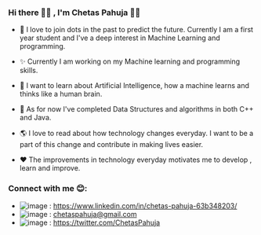 
### Hi there 🙋‍♂️ , I'm Chetas Pahuja 👨‍🎓



- 🌱  I love to join dots in the past to predict the future. Currently I am a first year student and I've a deep interest in Machine Learning and programming.

- ✨  Currently I am working on my Machine learning and programming skills. 

- 🤩  I want to learn about Artificial Intelligence, how a machine learns and thinks like a human brain.

- 🔭  As for now I've completed Data Structures and algorithms in both C++ and Java.

- 🌎  I love to read about how technology changes everyday. I want to be a part of this change and contribute in making lives easier.

- ❤  The improvements in technology everyday motivates me to develop , learn and improve.

### Connect with me 😊:
- ![image](https://user-images.githubusercontent.com/75940206/126956805-8c4b7b82-662a-4f0a-bd69-d2111dee2d3f.png)
: https://www.linkedin.com/in/chetas-pahuja-63b348203/
- ![image](https://user-images.githubusercontent.com/75940206/126956898-8f380cf2-0022-4843-b230-8500e7580b20.png)
: chetaspahuja@gmail.com
- ![image](https://user-images.githubusercontent.com/75940206/126956853-102ccdbe-500c-454f-bd10-054c50a039ea.png)
: https://twitter.com/ChetasPahuja





<!--
![image](https://user-images.githubusercontent.com/75940206/126956420-4b4412c1-aaba-4d9c-96bf-e7186fb84940.png)

**chetaspahuja/chetaspahuja** is a ✨ _special_ ✨ repository because its `README.md` (this file) appears on your GitHub profile.

Here are some ideas to get you started:

- 🔭 I’m currently working on ...
- 🌱 I’m currently learning ...
- 👯 I’m looking to collaborate on ...
- 🤔 I’m looking for help with ...
- 💬 Ask me about ...
- 📫 How to reach me: ...
- 😄 Pronouns: ...
- ⚡ Fun fact: ...
-->
